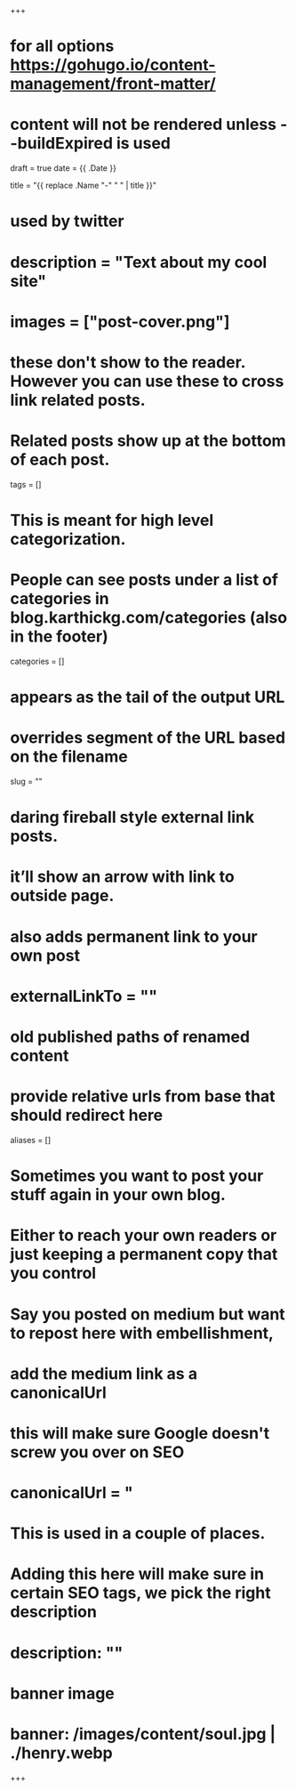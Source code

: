 +++
# for all options https://gohugo.io/content-management/front-matter/

# content will not be rendered unless --buildExpired is used 
draft = true
date = {{ .Date }}

title = "{{ replace .Name "-" " " | title }}"
# used by twitter
# description = "Text about my cool site"
# images = ["post-cover.png"]

# these don't show to the reader. However you can use these to cross link related posts. 
# Related posts show up at the bottom of each post. 
tags = []

# This is meant for high level categorization. 
# People can see posts under a list of categories in blog.karthickg.com/categories (also in the footer)
categories = []

# appears as the tail of the output URL
# overrides segment of the URL based on the filename
slug = ""

# daring fireball style external link posts. 
# it’ll show an arrow with link to outside page. 
# also adds permanent link to your own post
# externalLinkTo = ""


# old published paths of renamed content
# provide relative urls from base that should redirect here
aliases = []

# Sometimes you want to post your stuff again in your own blog. 
# Either to reach your own readers or just keeping a permanent copy that you control
# Say you posted on medium but want to repost here with embellishment, 
# add the medium link as a canonicalUrl
# this will make sure Google doesn't screw you over on SEO
# canonicalUrl = "

# This is used in a couple of places. 
# Adding this here will make sure in certain SEO tags, we pick the right description
# description: ""

# banner image
# banner: /images/content/soul.jpg | ./henry.webp
+++

<!---
See https://blog.jkl.gg/henry-jekyll-theme/ for details on how to use Henry
--->